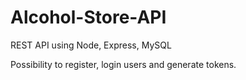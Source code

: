 # Alcohol-Store-API
REST API using Node, Express, MySQL

Possibility to register, login users and generate tokens.
